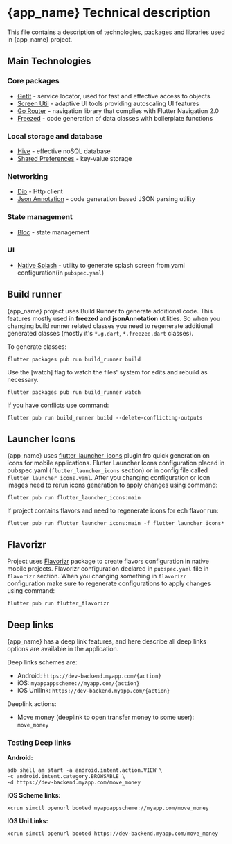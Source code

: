# {app_name} Technical description

This file contains a description of technologies, packages and libraries used in {app_name} project. 

## Main Technologies

### Core packages
* [GetIt](https://pub.dev/packages/get_it) - service locator, used for fast and effective access to objects
* [Screen Util](https://pub.dev/packages/flutter_screenutil) - adaptive UI tools providing autoscaling UI features 
* [Go Router](https://pub.dev/packages/go_router) - navigation library that complies with Flutter Navigation 2.0 
* [Freezed](https://pub.dev/packages/freezed_annotation) - code generation of data classes with boilerplate functions

### Local storage and database 

* [Hive](https://pub.dev/packages/hive) - effective noSQL database
* [Shared Preferences](https://pub.dev/packages/shared_preferences) - key-value storage

### Networking 

* [Dio](https://pub.dev/packages/dio) - Http client
* [Json Annotation](https://pub.dev/packages/json_annotation) - code generation based JSON parsing utility

### State management 

* [Bloc](https://pub.dev/packages/flutter_bloc) - state management

### UI

* [Native Splash](https://pub.dev/packages/flutter_native_splash) - utility to generate splash screen from yaml configuration(in `pubspec.yaml`) 

## Build runner

{app_name} project uses Build Runner to generate additional code. This features mostly used in **freezed** and **jsonAnnotation** utilities. So when you changing build runner related classes you need to regenerate additional generated classes (mostly it's `*.g.dart`, `*.freezed.dart` classes). 

To generate classes:

`flutter packages pub run build_runner build`

Use the [watch] flag to watch the files' system for edits and rebuild as necessary.

`flutter packages pub run build_runner watch`

If you have conflicts use command:

`flutter pub run build_runner build --delete-conflicting-outputs`

## Launcher Icons

{app_name} uses [flutter_launcher_icons](https://pub.dev/packages/flutter_launcher_icons) plugin fro quick generation on icons for mobile applications. Flutter Launcher Icons configuration placed in pubspec.yaml (`flutter_launcher_icons` section) or in config file called `flutter_launcher_icons.yaml`. 
After you changing configuration or icon images need to rerun icons generation to apply changes using command:

`flutter pub run flutter_launcher_icons:main`

If project contains flavors and need to regenerate icons for ech flavor run:

`flutter pub run flutter_launcher_icons:main -f flutter_launcher_icons*`

## Flavorizr

Project uses [Flavorizr](https://pub.dev/packages/flutter_flavorizr) package to create flavors configuration in native mobile projects.
Flavorizr configuration declared in `pubspec.yaml` file in `flavorizr` section.
When you changing something in `flavorizr` configuration make sure to regenerate configurations to apply changes using command:
```
flutter pub run flutter_flavorizr
```


## Deep links

{app_name} has a deep link features, and here describe all deep links options are available in the application.

Deep links schemes are:

* Android: `https://dev-backend.myapp.com/{action}`
* iOS: `myappappscheme://myapp.com/{action}`
* iOS Unilink: `https://dev-backend.myapp.com/{action}`

Deeplink actions:

* Move money (deeplink to open transfer money to some user): `move_money`

### Testing Deep links
**Android:**
```
adb shell am start -a android.intent.action.VIEW \
-c android.intent.category.BROWSABLE \
-d https://dev-backend.myapp.com/move_money
```

**iOS Scheme links:**

`xcrun simctl openurl booted myappappscheme://myapp.com/move_money`

**IOS Uni Links:**

`xcrun simctl openurl booted https://dev-backend.myapp.com/move_money`
